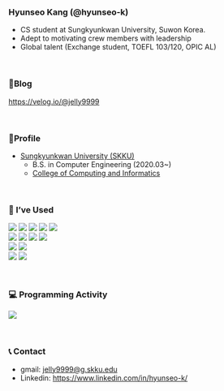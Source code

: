 

<!--
### Hi there 👋
**hyunseo-k/hyunseo-k** is a ✨ _special_ ✨ repository because its `README.md` (this file) appears on your GitHub profile.

Here are some ideas to get you started:

- 🔭 I’m currently working on ...
- 🌱 I’m currently learning ...
- 👯 I’m looking to collaborate on ...
- 🤔 I’m looking for help with ...
- 💬 Ask me about ...
- 📫 How to reach me: ...
- 😄 Pronouns: ...
- ⚡ Fun fact: ...
-->

### Hyunseo Kang (@hyunseo-k)
- CS student at Sungkyunkwan University, Suwon Korea.
- Adept to motivating crew members with leadership
- Global talent (Exchange student, TOEFL 103/120, OPIC AL)

<br>

### 👾Blog
https://velog.io/@jelly9999

<br>

### 📍Profile
<ul>
  <li><a href="https://www.skku.edu/"> Sungkyunkwan University (SKKU)</a> 
    <ul>
      <li> B.S. in Computer Engineering (2020.03~) </li>
      <li> <a href="https://cs.skku.edu/en">College of Computing and Informatics</a> </li>
    </ul>
  </li>
</ul>

<br>

### 🌱 I’ve Used
<p>
  <img src="https://img.shields.io/badge/Python-3776AB?style=for-the-badge&logo=Python&logoColor=white">
  <img src="https://img.shields.io/badge/C-A8b9CC?style=for-the-badge&logo=C&logoColor=black">
  <img src="https://img.shields.io/badge/c++-00599C?style=for-the-badge&logo=c%2B%2B&logoColor=white">
  <img src="https://img.shields.io/badge/Java-FFFFFF?style=for-the-badge&logo=OpenJDK&logoColor=black">
  <img src="https://img.shields.io/badge/JavaScript-F7DF1E?style=for-the-badge&logo=JavaScript&logoColor=black">
  <br>
  <img src="https://img.shields.io/badge/HTML-E34F26?style=for-the-badge&logo=HTML5&logoColor=white">
  <img src="https://img.shields.io/badge/CSS-1572B6?style=for-the-badge&logo=CSS3&logoColor=white">
  <img src="https://img.shields.io/badge/React-61DAFB?style=for-the-badge&logo=React&logoColor=black">
  <img src="https://img.shields.io/badge/React-61DAFB?style=for-the-badge&logo=React Native&logoColor=black">
  <br>
  <img src="https://img.shields.io/badge/Node.js-339933?style=for-the-badge&logo=Node.js&logoColor=black">
  <img src="https://img.shields.io/badge/Django-092E20?style=for-the-badge&logo=Django&logoColor=white">
  <br>
  <img src="https://img.shields.io/badge/Git-F05032?style=for-the-badge&logo=Git&logoColor=white">
  <img src="https://img.shields.io/badge/GitHub-181717?style=for-the-badge&logo=GitHub&logoColor=white">
</p>

<br>

### 💻 Programming Activity
<p>
<a href="https://github.com/anuraghazra/github-readme-stats">
<img src="https://github-readme-stats.vercel.app/api?username=hyunseo-k&theme=dark&hide_border=false" text-align="center"/></div></a>
</p>

<br>

### 📞 Contact
- gmail: jelly9999@g.skku.edu
- Linkedin: https://www.linkedin.com/in/hyunseo-k/
